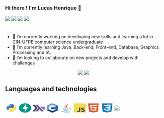 ### Hi there ! I'm Lucas Henrique 👋 
   <div> 
    <a href="https://www.linkedin.com/in/lucas-henrique-03b90829a/" target="_blank"><img src="https://img.shields.io/badge/-LinkedIn-%230077B5?style=for-the-badge&logo=linkedin&logoColor=white" target="_blank"></a> 
    <a href = "mailto:hns.lucass@gmail.com"><img src="https://img.shields.io/badge/Gmail-D14836?style=for-the-badge&logo=gmail&logoColor=white"></a>
    <a href="https://www.instagram.com/lucass_hns/" target="_blank"><img src="https://img.shields.io/badge/-Instagram-%23E4405F?style=for-the-badge&logo=instagram&logoColor=white" target="_blank"></a>
    <a href="https://discord.com/channels/Luquinhas#0438 target="_blank"><img src="https://img.shields.io/badge/Discord-7289DA?style=for-the-badge&logo=discord&logoColor=white" target="_blank"></a>
   </div>

 #
 
- 🔭 I’m currently working on developing new skills and learning a lot in CIN-UFPE computer science undergraduate
- 🌱 I’m currently learning Java, Back-end, Front-end, Database, Graphics Processing and IA.
- 👯 I’m looking to collaborate on new projects and develop with challenges

<div align="center">
   <img height="150rem" src="https://github-readme-stats.vercel.app/api?username=lucashnss&hide=jupyter%20notebook&layout=compact&langs_count=7&theme=algolia"/>
    <img height="150rem" src="https://github-readme-stats.vercel.app/api/top-langs/?username=lucashnss&hide=jupyter%20notebook&layout=compact&langs_count=7&theme=algolia"/>
</div>

<h2> Languages and technologies </h2>
<div style="display: inline_block;"><br>
  <img align="center" alt="Lucas-Python" height="30" width="40" src="https://raw.githubusercontent.com/devicons/devicon/master/icons/python/python-original.svg">
  <img align="center" alt="Lucas-Fastapi" height="30" width="40" src="https://raw.githubusercontent.com/devicons/devicon/master/icons/fastapi/fastapi-original.svg">
  <img align="center" alt="Lucas-Haskell" height="30" width="40" src="https://raw.githubusercontent.com/devicons/devicon/master/icons/haskell/haskell-original.svg">
  <img align="center" alt="Lucas-Cplusplus" height="30" width="40" src="https://raw.githubusercontent.com/devicons/devicon/master/icons/cplusplus/cplusplus-original.svg">
  <img align="center" alt="Lucas-Java" height="30" width="40" src="https://raw.githubusercontent.com/devicons/devicon/master/icons/java/java-original.svg">
   <img align="center" alt="Lucas-Java" height="30" width="40" src="https://raw.githubusercontent.com/devicons/devicon/master/icons/javascript/javascript-original.svg">
  <img align="center" alt="Lucas-HTML" height="30" width="40" src="https://raw.githubusercontent.com/devicons/devicon/master/icons/html5/html5-original.svg">
  <img align="center" alt="Lucas-CSS" height="30" width="40" src="https://raw.githubusercontent.com/devicons/devicon/master/icons/css3/css3-original.svg">
  <img align="center" src="https://img.shields.io/badge/Linux-FCC624?style=for-the-badge&logo=linux&logoColor=black"> 
</div>
  
</div>

